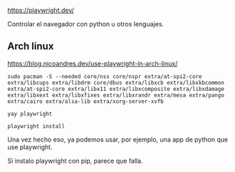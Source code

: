 <https://playwright.dev/>

Controlar el navegador con python u otros lenguajes.

## Arch linux

<https://blog.nicoandres.dev/use-playwright-in-arch-linux/>

```
sudo pacman -S --needed core/nss core/nspr extra/at-spi2-core extra/libcups extra/libdrm core/dbus extra/libxcb extra/libxkbcommon extra/at-spi2-core extra/libx11 extra/libxcomposite extra/libxdamage extra/libxext extra/libxfixes extra/libxrandr extra/mesa extra/pango extra/cairo extra/alsa-lib extra/xorg-server-xvfb

yay playwright

playwright install
```

Una vez hecho eso, ya podemos usar, por ejemplo, una app de python que use playwright.

Si instalo playwright con pip, parece que falla.
